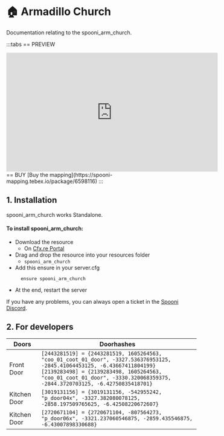 # 🏠 Armadillo Church
Documentation relating to the spooni_arm_church.

:::tabs
== PREVIEW
<iframe width="560" height="315" src="https://www.youtube.com/embed/3MS5u8VU9gQ?si=z0WUjesZB-4y3Zex" frameborder="0" allow="accelerometer; autoplay; clipboard-write; encrypted-media; gyroscope; picture-in-picture; web-share" referrerpolicy="strict-origin-when-cross-origin" allowfullscreen></iframe>
== BUY
[Buy the mapping](https://spooni-mapping.tebex.io/package/6598116)
:::

## 1. Installation
spooni_arm_church works Standalone.  

#### To install spooni_arm_church:
- Download the resource
  - On [Cfx.re Portal](https://portal.cfx.re/)
- Drag and drop the resource into your resources folder
  - `spooni_arm_church`
- Add this ensure in your server.cfg
  ```
    ensure spooni_arm_church
  ```
- At the end, restart the server

If you have any problems, you can always open a ticket in the [Spooni Discord](https://discord.gg/spooni).

## 2. For developers
| Doors                     | Doorhashes
|---------------------------|----------------------------------------------------------------------------------|
| Front Door                | `[2443281519] = {2443281519, 1605264563, "coo_01_coot_01_door", -3327.536376953125, -2845.41064453125, -6.43667411804199}` <br> `[2139283498] = {2139283498, 1605264563, "coo_01_coot_01_door", -3330.320068359375, -2844.3720703125, -6.42750835418701}`
| Kitchen Door              | `[3019131156] = {3019131156, -542955242, "p_door04x", -3327.382080078125, -2858.197509765625, -6.42508220672607}`
| Kitchen Door              | `[2720671104] = {2720671104, -807564273, "p_door06x", -3321.237060546875, -2859.435546875, -6.43007898330688}`